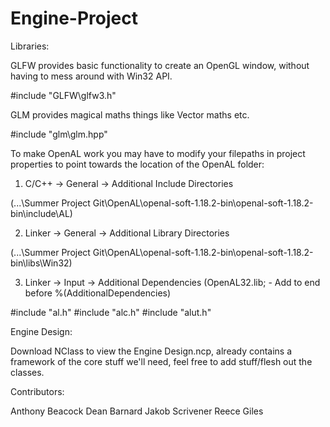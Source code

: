 # Engine-Project

Libraries:

GLFW provides basic functionality to create an OpenGL window, without having to mess around with Win32 API. 

#include "GLFW\glfw3.h"

GLM provides magical maths things like Vector maths etc.

#include "glm\glm.hpp"


To make OpenAL work you may have to modify your filepaths in project properties to point towards the location of the OpenAL folder:

1. C/C++ -> General -> Additional Include Directories 

(...\Summer Project Git\OpenAL\openal-soft-1.18.2-bin\openal-soft-1.18.2-bin\include\AL)

2. Linker -> General -> Additional Library Directories

(...\Summer Project Git\OpenAL\openal-soft-1.18.2-bin\openal-soft-1.18.2-bin\libs\Win32)

3. Linker -> Input -> Additional Dependencies (OpenAL32.lib; - Add to end before %(AdditionalDependencies)

#include "al.h" 
#include "alc.h" 
#include "alut.h"


Engine Design:

Download NClass to view the Engine Design.ncp, already contains a framework of the core stuff we'll need, feel free to add stuff/flesh out the classes.




Contributors:

Anthony Beacock
Dean Barnard
Jakob Scrivener
Reece Giles
